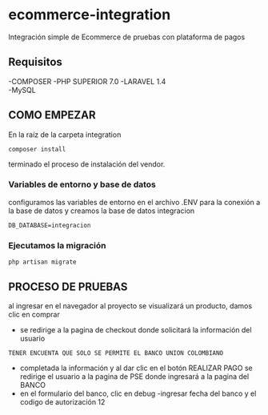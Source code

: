# ecommerce-integration
Integración simple de Ecommerce de pruebas con plataforma de pagos
## Requisitos
 -COMPOSER
 -PHP SUPERIOR 7.0
 -LARAVEL 1.4  
 -MySQL
 
## COMO EMPEZAR
En la raíz de la carpeta integration
```
composer install
```
terminado el proceso de instalación del vendor.
### Variables de entorno y base de datos
configuramos las variables de entorno en el archivo .ENV para la conexión a la base de datos y creamos la base de datos integracion
```
DB_DATABASE=integracion
```

### Ejecutamos la migración
```
php artisan migrate
```


## PROCESO DE PRUEBAS
al ingresar en el navegador al proyecto se visualizará un producto, damos clic en comprar
- se redirige a la pagina de checkout donde solicitará la información del usuario
```
TENER ENCUENTA QUE SOLO SE PERMITE EL BANCO UNION COLOMBIANO
```
- completada la información y al dar clic en el botón REALIZAR PAGO se redirige el usuario a la pagina de PSE donde ingresará a la pagina del BANCO
- en el formulario del banco, clic en debug
-ingresar fecha del banco y el codigo de autorización 12
